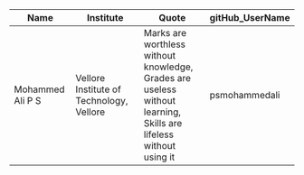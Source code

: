 | Name             | Institute                       | Quote                                                                                                               | gitHub_UserName |
|------------------|---------------------------------|---------------------------------------------------------------------------------------------------------------------|-----------------|
| Mohammed Ali P S | Vellore Institute of Technology, Vellore | Marks are worthless without knowledge,<br>Grades are useless without learning,<br>Skills are lifeless without using it| psmohammedali   |